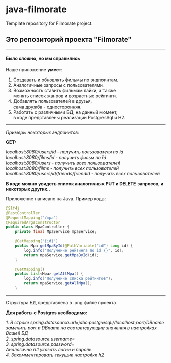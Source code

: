 # java-filmorate
Template repository for Filmorate project.
## Это репозиторий проекта "Filmorate"  

------
#### Было сложно, но мы справились
Наше приложение **умеет**:
1. Создавать и обновлять фильмы по эндпоинтам.
2. Аналогичные запросы с пользователями.
3. Возможность ставить фильмам лайки, а также  
менять список жанров и возрастные рейтинги.
4. Добавлять пользователей в друзья,  
сама дружба - односторонняя.
5. Работать с различными БД, на данный момент,  
в коде представлены реализации PostgresSql и H2. 

------
*Примеры некоторых эндпоинтов:*  

**GET:**  

*localhost:8080/users/id - получить пользователя по id*  
*localhost:8080/films/id - получить фильм по id*  
*localhost:8080/users - получить всех пользователей*  
*localhost:8080/films - получить всех пользователей*  
*localhost:8080/users/id/friends/friendId - получить всех пользователей*

**В коде можно увидеть список аналогичных PUT и DELETE запросов, и некоторых других..** 


Приложение написано на Java. Пример кода:
```java
@Slf4j
@RestController
@RequestMapping("/mpa")
@RequiredArgsConstructor
public class MpaController {
    private final MpaService mpaService;

    @GetMapping("{id}")
    public Mpa getMpaById(@PathVariable("id") Long id) {
        log.info("Получение рейтинга по id {}", id);
        return mpaService.getMpaById(id);
    }

    @GetMapping()
    public List<Mpa> getAllMpa() {
        log.info("Получение списка рейтингов");
        return mpaService.getAllMpa();
    }
```

------

Структура БД представлена в .png файле проекта

**Для работы с Postgres необходимо:**  

*1. В строке spring.datasource.url=jdbc:postgresql://localhost:port/DBname*   
*заменить port и DBname на соответсвующие значения в настройках Вашей БД*  
*2. spring.datasource.username=*  
*3. spring.datasource.password=*  
*Аналогично п.1 указать логин и пароль*  
*4. Закомментировать текущие настройки h2*


